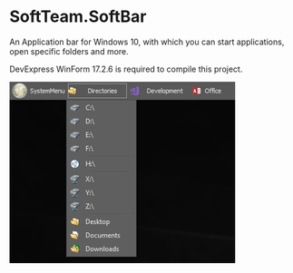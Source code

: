 # SoftTeam.SoftBar
An Application bar for Windows 10, with which you can start applications, open specific folders and more.

DevExpress WinForm 17.2.6 is required to compile this project.

![Alt text](/SoftBar-directories.png?raw=true "Title")

